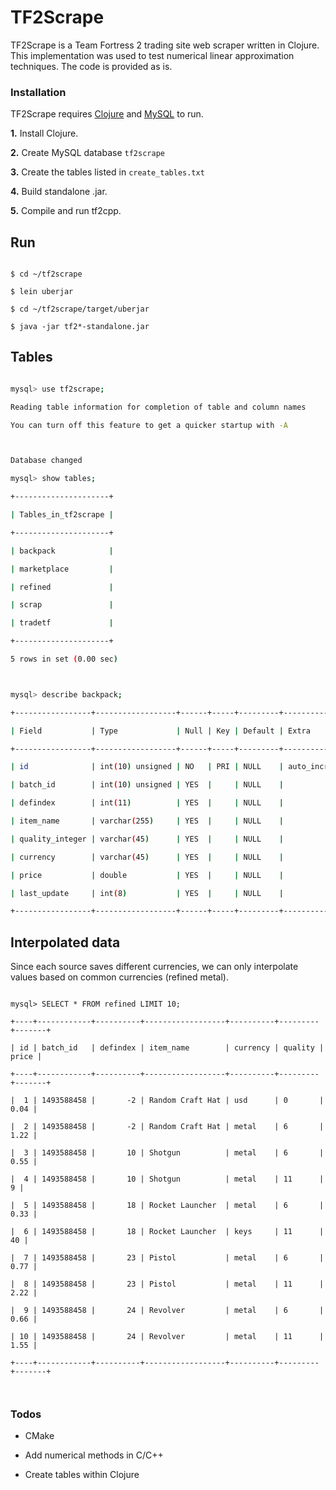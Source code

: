 # TF2Scrape



TF2Scrape is a Team Fortress 2 trading site web scraper written in Clojure. This implementation was used to test numerical linear approximation techniques. The code is provided as is.



### Installation



TF2Scrape requires [Clojure](http://www.lispcast.com/clojure-ubuntu) and [MySQL](https://www.digitalocean.com/community/tutorials/how-to-install-mysql-on-ubuntu-16-04) to run.



**1.** Install Clojure.



**2.** Create MySQL database `tf2scrape`



**3.** Create the tables listed in `create_tables.txt`



**4.** Build standalone .jar.



**5.** Compile and run tf2cpp.





## Run

```

$ cd ~/tf2scrape

$ lein uberjar

$ cd ~/tf2scrape/target/uberjar

$ java -jar tf2*-standalone.jar

```

## Tables

```sh

mysql> use tf2scrape;

Reading table information for completion of table and column names

You can turn off this feature to get a quicker startup with -A



Database changed

mysql> show tables;

+---------------------+

| Tables_in_tf2scrape |

+---------------------+

| backpack            |

| marketplace         |

| refined             |

| scrap               |

| tradetf             |

+---------------------+

5 rows in set (0.00 sec)



mysql> describe backpack;

+-----------------+------------------+------+-----+---------+----------------+

| Field           | Type             | Null | Key | Default | Extra          |

+-----------------+------------------+------+-----+---------+----------------+

| id              | int(10) unsigned | NO   | PRI | NULL    | auto_increment |

| batch_id        | int(10) unsigned | YES  |     | NULL    |                |

| defindex        | int(11)          | YES  |     | NULL    |                |

| item_name       | varchar(255)     | YES  |     | NULL    |                |

| quality_integer | varchar(45)      | YES  |     | NULL    |                |

| currency        | varchar(45)      | YES  |     | NULL    |                |

| price           | double           | YES  |     | NULL    |                |

| last_update     | int(8)           | YES  |     | NULL    |                |

+-----------------+------------------+------+-----+---------+----------------+

```

## Interpolated data

Since each source saves different currencies, we can only interpolate values based on common currencies (refined metal).



```

mysql> SELECT * FROM refined LIMIT 10;

+----+------------+----------+------------------+----------+---------+-------+

| id | batch_id   | defindex | item_name        | currency | quality | price |

+----+------------+----------+------------------+----------+---------+-------+

|  1 | 1493588458 |       -2 | Random Craft Hat | usd      | 0       |  0.04 |

|  2 | 1493588458 |       -2 | Random Craft Hat | metal    | 6       |  1.22 |

|  3 | 1493588458 |       10 | Shotgun          | metal    | 6       |  0.55 |

|  4 | 1493588458 |       10 | Shotgun          | metal    | 11      |     9 |

|  5 | 1493588458 |       18 | Rocket Launcher  | metal    | 6       |  0.33 |

|  6 | 1493588458 |       18 | Rocket Launcher  | keys     | 11      |    40 |

|  7 | 1493588458 |       23 | Pistol           | metal    | 6       |  0.77 |

|  8 | 1493588458 |       23 | Pistol           | metal    | 11      |  2.22 |

|  9 | 1493588458 |       24 | Revolver         | metal    | 6       |  0.66 |

| 10 | 1493588458 |       24 | Revolver         | metal    | 11      |  1.55 |

+----+------------+----------+------------------+----------+---------+-------+



```



### Todos



 - CMake

 - Add numerical methods in C/C++

 - Create tables within Clojure
